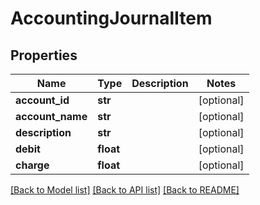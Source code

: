 # AccountingJournalItem

## Properties
Name | Type | Description | Notes
------------ | ------------- | ------------- | -------------
**account_id** | **str** |  | [optional] 
**account_name** | **str** |  | [optional] 
**description** | **str** |  | [optional] 
**debit** | **float** |  | [optional] 
**charge** | **float** |  | [optional] 

[[Back to Model list]](../README.md#documentation-for-models) [[Back to API list]](../README.md#documentation-for-api-endpoints) [[Back to README]](../README.md)


